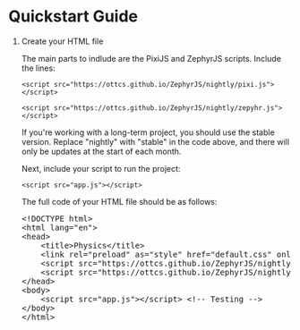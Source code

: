 <h1>Quickstart Guide</h1>
<ol>
<li>Create your HTML file
<p>The main parts to indlude are the PixiJS and ZephyrJS scripts. Include the lines:</p>
<p><code>&lt;script src="https://ottcs.github.io/ZephyrJS/nightly/pixi.js"&gt;&lt;/script&gt;</code></p>
<p><code>&lt;script src="https://ottcs.github.io/ZephyrJS/nightly/zepyhr.js"&gt;&lt;/script&gt;</code></p>
<p>If you're working with a long-term project, you should use the stable version. Replace "nightly" with "stable" in the code above, and there will only be updates at the start of each month.</p>
<p>Next, include your script to run the project:</p>
<p><code>&lt;script src="app.js"&gt;&lt;/script&gt;</code></p>
<p>The full code of your HTML file should be as follows:</p>
<pre>&lt;!DOCTYPE html&gt;
&lt;html lang="en"&gt;
&lt;head&gt;
    &lt;title&gt;Physics&lt;/title&gt;
    &lt;link rel="preload" as="style" href="default.css" onload="this.rel='stylesheet'"&gt;
    &lt;script src="https://ottcs.github.io/ZephyrJS/nightly/pixi.js"&gt;&lt;/script&gt;
    &lt;script src="https://ottcs.github.io/ZephyrJS/nightly/zepyhr.js"&gt;&lt;/script&gt;
&lt;/head&gt;
&lt;body&gt;
    &lt;script src="app.js"&gt;&lt;/script&gt; &lt;!-- Testing --&gt;
&lt;/body&gt;
&lt;/html&gt;</pre>
</li>
</ol>